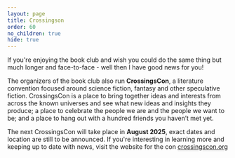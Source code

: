 ```yaml
---
layout: page
title: Crossingson
order: 60
no_children: true
hide: true
---
```


If you're enjoying the book club and wish you could do the same thing but much longer and face-to-face - well then I have good news for you!

The organizers of the book club also run **CrossingsCon**, a literature convention focused around science fiction, fantasy and other speculative fiction. CrossingsCon is a place to bring together ideas and interests from across the known universes and see what new ideas and insights they produce; a place to celebrate the people we are and the people we want to be; and a place to hang out with a hundred friends you haven’t met yet.


The next CrossingsCon will take place in **August 2025**, exact dates and location are still to be announced. If you're interesting in learning more and keeping up to date with news, visit the website for the con [crossingscon.org](https://crossingscon.org)

